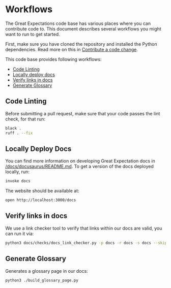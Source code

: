 # Workflows

The Great Expectations code base has various places where you can contribute code to. This document describes several workflows you might want to run to get started.

First, make sure you have cloned the repository and installed the Python dependencies. Read more on this in [Contribute a code change](CONTRIBUTING_CODE.md).

This code base provides following workflows:

- [Code Linting](#code-linting)
- [Locally deploy docs](#locally-deploy-docs)
- [Verify links in docs](#verify-links-in-docs)
- [Generate Glossary](#generate-glossary)

## Code Linting

Before submitting a pull request, make sure that your code passes the lint check, for that run:

```sh
black .
ruff . --fix
```

## Locally Deploy Docs

You can find more information on developing Great Expectation docs in [/docs/docusaurus/README.md](/docs/docusaurus/README.md). To get a version of the docs deployed locally, run:

```sh { name=docs background=false }
invoke docs
```

The website should be available at:

```sh
open http://localhost:3000/docs
```

## Verify links in docs

We use a link checker tool to verify that links within our docs are valid, you can run it via:

```sh { name=linkcheck }
python3 docs/checks/docs_link_checker.py -p docs -r docs -s docs --skip-external
```

## Generate Glossary

Generates a glossary page in our docs:

```sh { name=glossary cwd=./scripts }
python3 ./build_glossary_page.py
```
